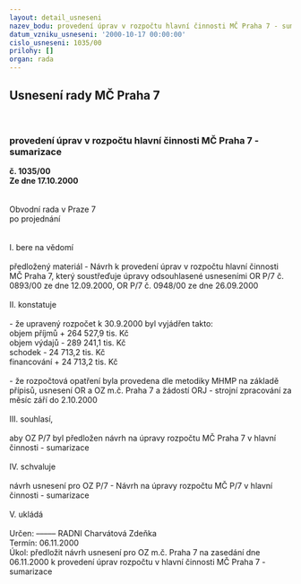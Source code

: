 ```yaml
---
layout: detail_usneseni
nazev_bodu: provedení úprav v rozpočtu hlavní činnosti MČ Praha 7 - sumarizace
datum_vzniku_usneseni: '2000-10-17 00:00:00'
cislo_usneseni: 1035/00
prilohy: []
organ: rada
---
```

<div id="ucUsn_pList" class="usn">
	<span><h2>Usnesení rady MČ Praha 7 </h2>
<br></span><div class="standBody">
<span><h3>provedení úprav v rozpočtu hlavní činnosti MČ Praha 7 - sumarizace</h3></span><div class="center">
		<strong>č. 1035/00</strong><br>
	</div>
<div class="center">
		<strong>Ze dne 17.10.2000</strong><br><br>
	</div>
<br>Obvodní rada v Praze 7<br>po projednání<br><br><br>I.	bere na vědomí<br><br> předložený materiál - Návrh k provedení úprav v rozpočtu hlavní činnosti MČ Praha 7, který soustřeďuje úpravy odsouhlasené usneseními OR P/7 č. 0893/00 ze dne 12.09.2000, OR P/7 č. 0948/00 ze dne 26.09.2000<br><br>II.	konstatuje<br><br>- že upravený rozpočet k 30.9.2000 byl vyjádřen takto:<br>					objem příjmů			+       264 527,9 tis. Kč<br>					objem výdajů			-        289 241,1 tis. Kč<br>					schodek			-          24 713,2 tis. Kč	<br>					financování			+         24 713,2 tis. Kč<br><br>- že rozpočtová opatření byla provedena dle metodiky MHMP na základě přípisů, usnesení OR a OZ m.č. Praha 7 a žádostí ORJ - strojní zpracování za měsíc září do 2.10.2000<br><br>III.	souhlasí, <br><br>aby OZ P/7 byl předložen návrh na úpravy rozpočtu MČ Praha 7 v hlavní činnosti - sumarizace<br><br>IV.	schvaluje <br><br>návrh usnesení pro OZ P/7 - Návrh na úpravy rozpočtu MČ P/7 v hlavní činnosti - sumarizace<br><br>V.	ukládá <br><br> Určen:	–––––	RADNI Charvátová Zdeňka<br>Termín: 06.11.2000<br>Úkol:	předložit návrh usnesení pro OZ m.č. Praha 7 na zasedání dne 06.11.2000 k provedení úprav rozpočtu v hlavní činnosti MČ Praha 7 - sumarizace<br> <br><br>		<br><br> </div>
</div>